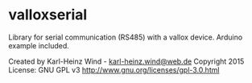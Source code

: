 # valloxserial
Library for serial communication (RS485) with a vallox device. Arduino example included.

Created by Karl-Heinz Wind - karl-heinz.wind@web.de
Copyright 2015 License: GNU GPL v3 http://www.gnu.org/licenses/gpl-3.0.html
